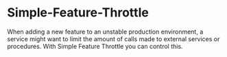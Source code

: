 # Simple-Feature-Throttle
When adding a new feature to an unstable production environment, a service might want to limit the amount of calls made to external services or procedures. With Simple Feature Throttle you can control this.
